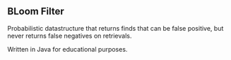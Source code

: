 ## BLoom Filter

Probabilistic datastructure that returns finds that can be false positive, but never returns false negatives on retrievals.

Written in Java for educational purposes.
